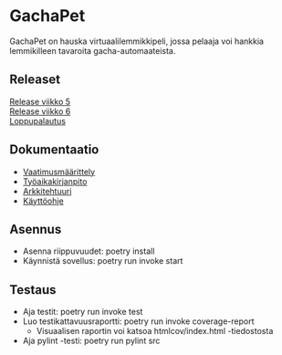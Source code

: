 # GachaPet
GachaPet on hauska virtuaalilemmikkipeli, jossa pelaaja voi hankkia lemmikilleen tavaroita gacha-automaateista.

## Releaset
[Release viikko 5](https://github.com/oonarauhala/ot-harjoitustyo/releases/tag/viikko5)  
[Release viikko 6](https://github.com/oonarauhala/ot-harjoitustyo/releases/tag/viikko6)  
[Loppupalautus](https://github.com/oonarauhala/ot-harjoitustyo/releases/tag/loppupalautus)

## Dokumentaatio
* [Vaatimusmäärittely](https://github.com/oonarauhala/ot-harjoitustyo/blob/master/dokumentaatio/vaatimusmaarittely.md)
* [Työaikakirjanpito](https://github.com/oonarauhala/ot-harjoitustyo/blob/master/dokumentaatio/ty%C3%B6aikakirjanpito.md)
* [Arkkitehtuuri](https://github.com/oonarauhala/ot-harjoitustyo/blob/master/dokumentaatio/arkkitehtuuri.md)
* [Käyttöohje](https://github.com/oonarauhala/ot-harjoitustyo/blob/master/dokumentaatio/k%C3%A4ytt%C3%B6ohje.md)

## Asennus
* Asenna riippuvuudet: poetry install
* Käynnistä sovellus: poetry run invoke start

## Testaus
* Aja testit: poetry run invoke test
* Luo testikattavuusraportti: poetry run invoke coverage-report
    * Visuaalisen raportin voi katsoa htmlcov/index.html -tiedostosta
* Aja pylint -testi: poetry run pylint src